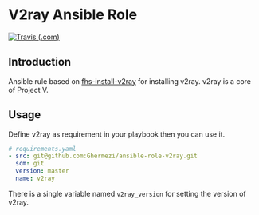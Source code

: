 # V2ray Ansible Role

[![Travis (.com)](https://img.shields.io/travis/com/Ghermezi/ansible-role-v2ray?logo=travis&style=flat-square)](https://travis-ci.com/github/Ghermezi/ansible-role-v2ray)

## Introduction

Ansible rule based on [fhs-install-v2ray](https://github.com/v2fly/fhs-install-v2ray) for installing v2ray.
v2ray is a core of Project V.

## Usage

Define v2ray as requirement in your playbook then you can use it.

```yml
# requirements.yaml
- src: git@github.com:Ghermezi/ansible-role-v2ray.git
  scm: git
  version: master
  name: v2ray
```

There is a single variable named `v2ray_version` for setting the version of v2ray.
